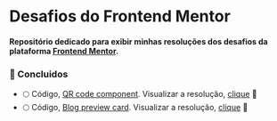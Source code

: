 # Desafios do Frontend Mentor

 #### Repositório dedicado para exibir minhas resoluções dos desafios da plataforma  <a  href="https://www.frontendmentor.io/">Frontend Mentor</a>.

### :rocket: Concluidos

- :full_moon: Código, <a href="newbie/qr-code-component-main">QR code component</a>. Visualizar a resolução, [clique](https://qr-code-component-iota-puce.vercel.app/) :rocket:
- :full_moon: Código, <a href="newbie/blog-preview-card-main">Blog preview card<a/>. Visualizar a resolução, [clique](https://desafios-blog-preview-card.vercel.app/) :rocket:
